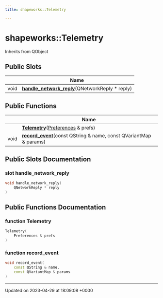 ```yaml
---
title: shapeworks::Telemetry

---
```


# shapeworks::Telemetry





Inherits from QObject

## Public Slots

|                | Name           |
| -------------- | -------------- |
| void | **[handle_network_reply](../Classes/classshapeworks_1_1Telemetry.md#slot-handle-network-reply)**(QNetworkReply * reply) |

## Public Functions

|                | Name           |
| -------------- | -------------- |
| | **[Telemetry](../Classes/classshapeworks_1_1Telemetry.md#function-telemetry)**([Preferences](../Classes/classPreferences.md) & prefs) |
| void | **[record_event](../Classes/classshapeworks_1_1Telemetry.md#function-record-event)**(const QString & name, const QVariantMap & params) |

## Public Slots Documentation

### slot handle_network_reply

```cpp
void handle_network_reply(
    QNetworkReply * reply
)
```


## Public Functions Documentation

### function Telemetry

```cpp
Telemetry(
    Preferences & prefs
)
```


### function record_event

```cpp
void record_event(
    const QString & name,
    const QVariantMap & params
)
```


-------------------------------

Updated on 2023-04-29 at 18:09:08 +0000